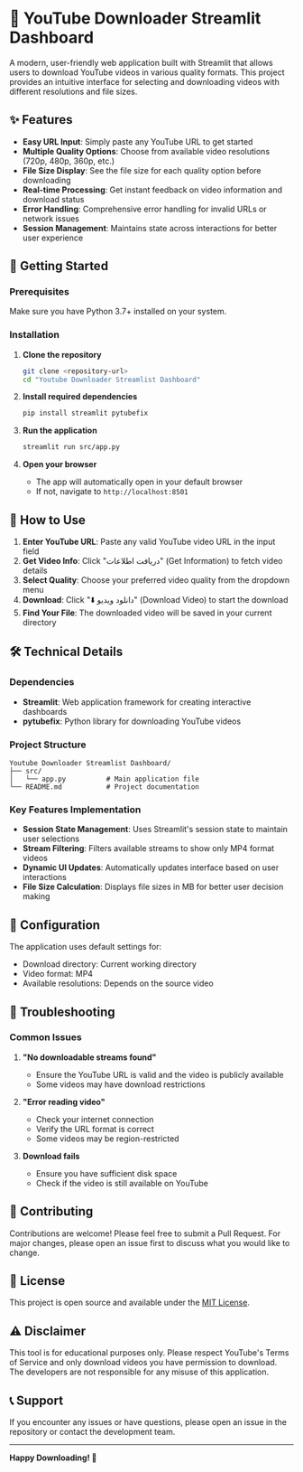# 🎥 YouTube Downloader Streamlit Dashboard

A modern, user-friendly web application built with Streamlit that allows users to download YouTube videos in various quality formats. This project provides an intuitive interface for selecting and downloading videos with different resolutions and file sizes.

## ✨ Features

- **Easy URL Input**: Simply paste any YouTube URL to get started
- **Multiple Quality Options**: Choose from available video resolutions (720p, 480p, 360p, etc.)
- **File Size Display**: See the file size for each quality option before downloading
- **Real-time Processing**: Get instant feedback on video information and download status
- **Error Handling**: Comprehensive error handling for invalid URLs or network issues
- **Session Management**: Maintains state across interactions for better user experience

## 🚀 Getting Started

### Prerequisites

Make sure you have Python 3.7+ installed on your system.

### Installation

1. **Clone the repository**
   ```bash
   git clone <repository-url>
   cd "Youtube Downloader Streamlist Dashboard"
   ```

2. **Install required dependencies**
   ```bash
   pip install streamlit pytubefix
   ```

3. **Run the application**
   ```bash
   streamlit run src/app.py
   ```

4. **Open your browser**
   - The app will automatically open in your default browser
   - If not, navigate to `http://localhost:8501`

## 📖 How to Use

1. **Enter YouTube URL**: Paste any valid YouTube video URL in the input field
2. **Get Video Info**: Click "دریافت اطلاعات" (Get Information) to fetch video details
3. **Select Quality**: Choose your preferred video quality from the dropdown menu
4. **Download**: Click "⬇️ دانلود ویدیو" (Download Video) to start the download
5. **Find Your File**: The downloaded video will be saved in your current directory

## 🛠️ Technical Details

### Dependencies

- **Streamlit**: Web application framework for creating interactive dashboards
- **pytubefix**: Python library for downloading YouTube videos

### Project Structure

```
Youtube Downloader Streamlist Dashboard/
├── src/
│   └── app.py          # Main application file
└── README.md           # Project documentation
```

### Key Features Implementation

- **Session State Management**: Uses Streamlit's session state to maintain user selections
- **Stream Filtering**: Filters available streams to show only MP4 format videos
- **Dynamic UI Updates**: Automatically updates interface based on user interactions
- **File Size Calculation**: Displays file sizes in MB for better user decision making

## 🔧 Configuration

The application uses default settings for:
- Download directory: Current working directory
- Video format: MP4
- Available resolutions: Depends on the source video

## 🐛 Troubleshooting

### Common Issues

1. **"No downloadable streams found"**
   - Ensure the YouTube URL is valid and the video is publicly available
   - Some videos may have download restrictions

2. **"Error reading video"**
   - Check your internet connection
   - Verify the URL format is correct
   - Some videos may be region-restricted

3. **Download fails**
   - Ensure you have sufficient disk space
   - Check if the video is still available on YouTube

## 🤝 Contributing

Contributions are welcome! Please feel free to submit a Pull Request. For major changes, please open an issue first to discuss what you would like to change.

## 📝 License

This project is open source and available under the [MIT License](LICENSE).

## ⚠️ Disclaimer

This tool is for educational purposes only. Please respect YouTube's Terms of Service and only download videos you have permission to download. The developers are not responsible for any misuse of this application.

## 📞 Support

If you encounter any issues or have questions, please open an issue in the repository or contact the development team.

---

**Happy Downloading! 🎉**
